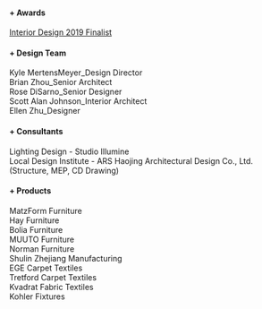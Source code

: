 #### + Awards
[Interior Design 2019 Finalist](https://www.augustgreen.com/news/best-of-the-year-awards)

#### + Design Team
Kyle MertensMeyer_Design Director<br>
Brian Zhou_Senior Architect<br>
Rose DiSarno_Senior Designer<br>
Scott Alan Johnson_Interior Architect<br>
Ellen Zhu_Designer<br>

#### + Consultants
Lighting Design - Studio Illumine<br>
Local Design Institute - ARS Haojing Architectural Design Co., Ltd. (Structure, MEP, CD Drawing)

#### + Products
MatzForm Furniture<br>
Hay Furniture<br>
Bolia Furniture<br>
MUUTO Furniture<br>
Norman Furniture<br>
Shulin Zhejiang Manufacturing<br>
EGE Carpet Textiles<br>
Tretford Carpet Textiles<br>
Kvadrat Fabric Textiles<br>
Kohler Fixtures
